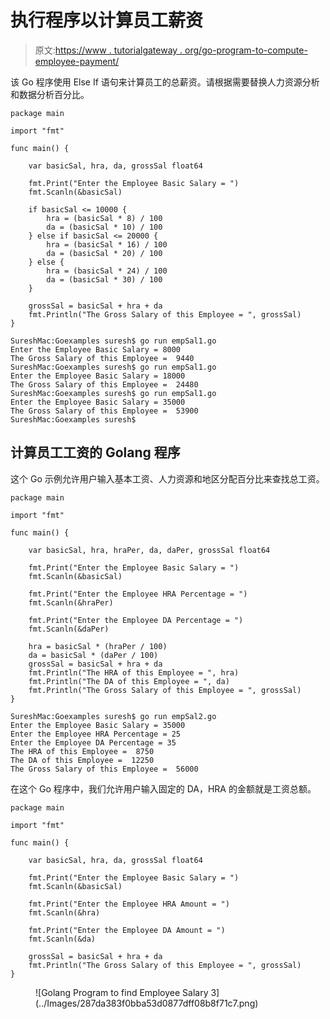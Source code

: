 # 执行程序以计算员工薪资

> 原文:[https://www . tutorialgateway . org/go-program-to-compute-employee-payment/](https://www.tutorialgateway.org/go-program-to-calculate-employee-salary/)

该 Go 程序使用 Else If 语句来计算员工的总薪资。请根据需要替换人力资源分析和数据分析百分比。

```
package main

import "fmt"

func main() {

    var basicSal, hra, da, grossSal float64

    fmt.Print("Enter the Employee Basic Salary = ")
    fmt.Scanln(&basicSal)

    if basicSal <= 10000 {
        hra = (basicSal * 8) / 100
        da = (basicSal * 10) / 100
    } else if basicSal <= 20000 {
        hra = (basicSal * 16) / 100
        da = (basicSal * 20) / 100
    } else {
        hra = (basicSal * 24) / 100
        da = (basicSal * 30) / 100
    }

    grossSal = basicSal + hra + da
    fmt.Println("The Gross Salary of this Employee = ", grossSal)
}
```

```
SureshMac:Goexamples suresh$ go run empSal1.go
Enter the Employee Basic Salary = 8000
The Gross Salary of this Employee =  9440
SureshMac:Goexamples suresh$ go run empSal1.go
Enter the Employee Basic Salary = 18000
The Gross Salary of this Employee =  24480
SureshMac:Goexamples suresh$ go run empSal1.go
Enter the Employee Basic Salary = 35000
The Gross Salary of this Employee =  53900
SureshMac:Goexamples suresh$ 
```

## 计算员工工资的 Golang 程序

这个 Go 示例允许用户输入基本工资、人力资源和地区分配百分比来查找总工资。

```
package main

import "fmt"

func main() {

    var basicSal, hra, hraPer, da, daPer, grossSal float64

    fmt.Print("Enter the Employee Basic Salary = ")
    fmt.Scanln(&basicSal)

    fmt.Print("Enter the Employee HRA Percentage = ")
    fmt.Scanln(&hraPer)

    fmt.Print("Enter the Employee DA Percentage = ")
    fmt.Scanln(&daPer)

    hra = basicSal * (hraPer / 100)
    da = basicSal * (daPer / 100)
    grossSal = basicSal + hra + da
    fmt.Println("The HRA of this Employee = ", hra)
    fmt.Println("The DA of this Employee = ", da)
    fmt.Println("The Gross Salary of this Employee = ", grossSal)
}
```

```
SureshMac:Goexamples suresh$ go run empSal2.go
Enter the Employee Basic Salary = 35000
Enter the Employee HRA Percentage = 25
Enter the Employee DA Percentage = 35
The HRA of this Employee =  8750
The DA of this Employee =  12250
The Gross Salary of this Employee =  56000
```

在这个 Go 程序中，我们允许用户输入固定的 DA，HRA 的金额就是工资总额。

```
package main

import "fmt"

func main() {

    var basicSal, hra, da, grossSal float64

    fmt.Print("Enter the Employee Basic Salary = ")
    fmt.Scanln(&basicSal)

    fmt.Print("Enter the Employee HRA Amount = ")
    fmt.Scanln(&hra)

    fmt.Print("Enter the Employee DA Amount = ")
    fmt.Scanln(&da)

    grossSal = basicSal + hra + da
    fmt.Println("The Gross Salary of this Employee = ", grossSal)
}
```

<figure class="wp-block-image size-large">![Golang Program to find Employee Salary 3](../Images/287da383f0bba53d0877dff08b8f71c7.png)</figure>